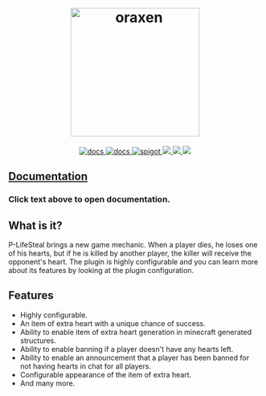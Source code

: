 <h1 align="center">
  <br>
  <img src="https://i.imgur.com/5JvGyWc.png" alt="oraxen" width="256">
  <br>
</h1>

<p align="center">
    <a href="https://ls.przemus.xyz/">
        <img href="https://ls.przemus.xyz/" alt="docs" src="https://img.shields.io/badge/docs-alpha-brightgreen"/>
    </a>
    <a href="https://www.paypal.me/devprzemus">
        <img href="https://www.paypal.me/devprzemus" alt="docs" src="https://img.shields.io/badge/donate-paypal-brightgreen"/>
    </a>
    <a href="https://www.spigotmc.org/resources/p-lifesteal.101967/">
        <img alt="spigot" src="https://img.shields.io/badge/spigot-lifesteal-brightgreen"/>
    </a>
    <a href="https://discord.gg/8sjwaQTHGC" alt="discord">
        <img src="https://img.shields.io/discord/974655539881574470?label=discord"/>
    </a>
    <a href="https://bstats.org/plugin/bukkit/P-LifeSteal" alt="servers">
        <img src="https://img.shields.io/bstats/servers/15176?color=brightgreen"/>
    </a>
    <a href="https://bstats.org/plugin/bukkit/P-LifeSteal" alt="players">
        <img src="https://img.shields.io/bstats/players/15176?color=brightgreen"/>
    </a>
</p>

## [Documentation](https://ls.przemus.xyz/)
### **Click text above to open documentation.**

## What is it?

P-LifeSteal brings a new game mechanic. When a player dies, he loses one of his hearts, but if he is killed by another player, the killer will receive the opponent's heart. The plugin is highly configurable and you can learn more about its features by looking at the plugin configuration.

## Features

- Highly configurable.
- An item of extra heart with a unique chance of success.
- Ability to enable item of extra heart generation in minecraft generated structures.
- Ability to enable banning if a player doesn't have any hearts left.
- Ability to enable an announcement that a player has been banned for not having hearts in chat for all players.
- Configurable appearance of the item of extra heart.
- And many more.